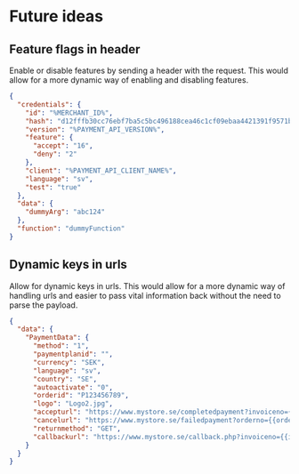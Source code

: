 # Future ideas

<include from="Snippets-PaymentAPI.md" element-id="snippet-header"></include>

## Feature flags in header

Enable or disable features by sending a header with the request. This would allow for a more dynamic way of enabling and disabling features.

```json
{
  "credentials": {
    "id": "%MERCHANT_ID%",
    "hash": "d12fffb30cc76ebf7ba5c5bc496188cea46c1cf09ebaa4421391f9571bd4df6920223222e87b6bf0dcb7fa8867410851e148f84f9dec6d94b1fddf9f66dc1307",
    "version": "%PAYMENT_API_VERSION%",
    "feature": {
      "accept": "16",
      "deny": "2"
    },
    "client": "%PAYMENT_API_CLIENT_NAME%",
    "language": "sv",
    "test": "true"
  },
  "data": {
    "dummyArg": "abc124"
  },
  "function": "dummyFunction"
}
```

## Dynamic keys in urls

Allow for dynamic keys in urls. This would allow for a more dynamic way of handling urls and easier to pass vital information back without the need to parse the payload.

```json
{
  "data": {
    "PaymentData": {
      "method": "1",
      "paymentplanid": "",
      "currency": "SEK",
      "language": "sv",
      "country": "SE",
      "autoactivate": "0",
      "orderid": "P123456789",
      "logo": "Logo2.jpg",
      "accepturl": "https://www.mystore.se/completedpayment?invoiceno={{invoiceno}}",
      "cancelurl": "https://www.mystore.se/failedpayment?orderno={{orderno}}",
      "returnmethod": "GET",
      "callbackurl": "https://www.mystore.se/callback.php?invoiceno={{invoiceno}}"
    }
  }
}
```